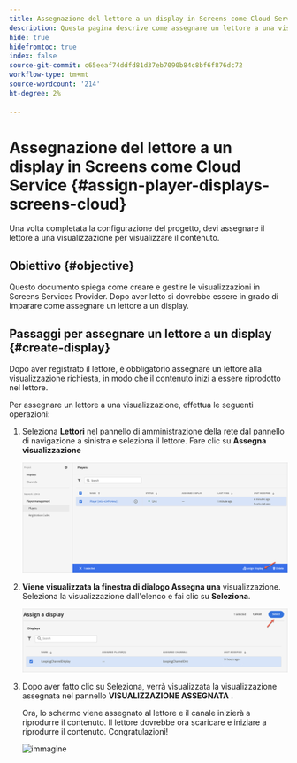 ```yaml
---
title: Assegnazione del lettore a un display in Screens come Cloud Service
description: Questa pagina descrive come assegnare un lettore a una visualizzazione in Screens come Cloud Service.
hide: true
hidefromtoc: true
index: false
source-git-commit: c65eeaf74ddfd81d37eb7090b84c8bf6f876dc72
workflow-type: tm+mt
source-wordcount: '214'
ht-degree: 2%

---
```



# Assegnazione del lettore a un display in Screens come Cloud Service {#assign-player-displays-screens-cloud}

Una volta completata la configurazione del progetto, devi assegnare il lettore a una visualizzazione per visualizzare il contenuto.

## Obiettivo {#objective}

Questo documento spiega come creare e gestire le visualizzazioni in Screens Services Provider. Dopo aver letto si dovrebbe essere in grado di imparare come assegnare un lettore a un display.

## Passaggi per assegnare un lettore a un display {#create-display}

Dopo aver registrato il lettore, è obbligatorio assegnare un lettore alla visualizzazione richiesta, in modo che il contenuto inizi a essere riprodotto nel lettore.

Per assegnare un lettore a una visualizzazione, effettua le seguenti operazioni:

1. Seleziona **Lettori** nel pannello di amministrazione della rete dal pannello di navigazione a sinistra e seleziona il lettore. Fare clic su **Assegna visualizzazione**

   ![immagine](/help/screens-cloud/assets/player/register-player7.png)

1. **Viene visualizzata la finestra di dialogo Assegna una** visualizzazione. Seleziona la visualizzazione dall&#39;elenco e fai clic su **Seleziona**.

   ![immagine](/help/screens-cloud/assets/player/register-player8.png)

1. Dopo aver fatto clic su Seleziona, verrà visualizzata la visualizzazione assegnata nel pannello **VISUALIZZAZIONE ASSEGNATA** .

   Ora, lo schermo viene assegnato al lettore e il canale inizierà a riprodurre il contenuto. Il lettore dovrebbe ora scaricare e iniziare a riprodurre il contenuto. Congratulazioni!

   ![immagine](/help/screens-cloud/assets/player/output.gif)


